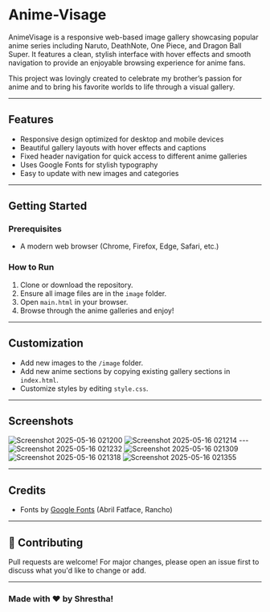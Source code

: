 # Anime-Visage


AnimeVisage is a responsive web-based image gallery showcasing popular anime series including Naruto, DeathNote, One Piece, and Dragon Ball Super. It features a clean, stylish interface with hover effects and smooth navigation to provide an enjoyable browsing experience for anime fans.


This project was lovingly created to celebrate my brother’s passion for anime and to bring his favorite worlds to life through a visual gallery.

---

## Features

- Responsive design optimized for desktop and mobile devices
- Beautiful gallery layouts with hover effects and captions
- Fixed header navigation for quick access to different anime galleries
- Uses Google Fonts for stylish typography
- Easy to update with new images and categories

---

## Getting Started

### Prerequisites

- A modern web browser (Chrome, Firefox, Edge, Safari, etc.)

### How to Run

1. Clone or download the repository.
2. Ensure all image files are in the `image` folder.
3. Open `main.html` in your browser.
4. Browse through the anime galleries and enjoy!

---

## Customization

- Add new images to the `/image` folder.
- Add new anime sections by copying existing gallery sections in `index.html`.
- Customize styles by editing `style.css`.

---

## Screenshots

![Screenshot 2025-05-16 021200](https://github.com/user-attachments/assets/8c13dc72-9442-4f93-b967-31e63c33a9b6)
![Screenshot 2025-05-16 021214](https://github.com/user-attachments/assets/8e524b42-896a-4731-9f69-6b22e7765dc6)
---![Screenshot 2025-05-16 021232](https://github.com/user-attachments/assets/acf75597-dd41-486a-8b07-570115d032f3)
![Screenshot 2025-05-16 021309](https://github.com/user-attachments/assets/ea6d98ce-35a3-4240-bfee-c9e901426035)
![Screenshot 2025-05-16 021318](https://github.com/user-attachments/assets/e97737e4-32d9-4de0-9ebf-5076fe69a628)
![Screenshot 2025-05-16 021355](https://github.com/user-attachments/assets/ab6139f2-9fa2-4345-aa45-f419275ed692)

---

## Credits

- Fonts by [Google Fonts](https://fonts.google.com/) (Abril Fatface, Rancho)

---

## 🤝 Contributing

Pull requests are welcome! For major changes, please open an issue first to discuss what you'd like to change or add.

---

### Made with ❤️ by Shrestha!


